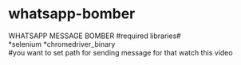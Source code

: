 # whatsapp-bomber
WHATSAPP MESSAGE BOMBER #required libraries#  
*selenium 
*chromedriver_binary  
#you want to set path for sending message for that watch this video

